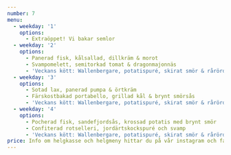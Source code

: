 ```yaml
---
number: 7
menu:
  - weekday: '1'
    options:
      - Extraöppet! Vi bakar semlor
  - weekday: '2'
    options:
      - Panerad fisk, kålsallad, dillkräm & morot
      - Svampomelett, semitorkad tomat & dragonmajonnäs
      - 'Veckans kött: Wallenbergare, potatispuré, skirat smör & rårörda lingon'
  - weekday: '3'
    options:
      - Sotad lax, panerad pumpa & örtkräm
      - Färskostbakad portabello, grillad kål & brynt smörsås
      - 'Veckans kött: Wallenbergare, potatispuré, skirat smör & rårörda lingon'
  - weekday: '4'
    options:
      - Pocherad fisk, sandefjordsås, krossad potatis med brynt smör
      - Confiterad rotselleri, jordärtskockspuré och svamp
      - 'Veckans kött: Wallenbergare, potatispuré, skirat smör & rårörda lingon'
price: Info om helgkasse och helgmeny hittar du på vår instagram och facebooksida.
---
```


